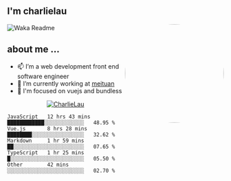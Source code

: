 
<h2>I'm charlielau</h2>
<img align='right' style="border-radius:50%" src="https://avatars1.githubusercontent.com/u/44078251?s=460&u=6b4f1c257663e44063b0b6a21c9c94f45bcfdcc7&v=4" width="230">

![Waka Readme](https://github.com/CharlieLau/charlielau/workflows/Waka%20Readme/badge.svg)

## about me ...
- 📫 I’m a web development front end software engineer
- 🔭 I’m currently working at  <a href="https://www.meituan.com">meituan</a>
- 🔭 I'm focused on vuejs and bundless

<p align="center">
  <a href="https://github.com/charlielau" class="rich-diff-level-one">
    <img src="https://github-readme-stats.vercel.app/api?username=charlielau&title_color=333&text_color=777" alt="CharlieLau" >
  </a>
</p>

<!--START_SECTION:waka-->
```text
JavaScript   12 hrs 43 mins  ████████████░░░░░░░░░░░░░   48.95 % 
Vue.js       8 hrs 28 mins   ████████░░░░░░░░░░░░░░░░░   32.62 % 
Markdown     1 hr 59 mins    ██░░░░░░░░░░░░░░░░░░░░░░░   07.65 % 
TypeScript   1 hr 25 mins    █░░░░░░░░░░░░░░░░░░░░░░░░   05.50 % 
Other        42 mins         ░░░░░░░░░░░░░░░░░░░░░░░░░   02.70 %
```
<!--END_SECTION:waka-->
